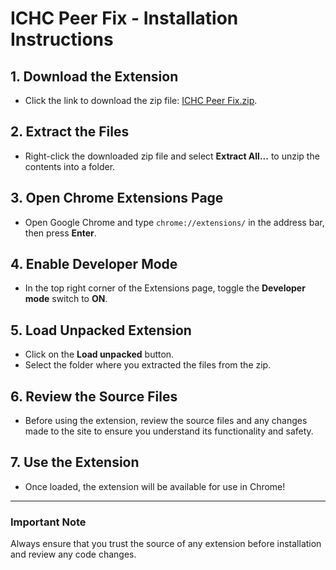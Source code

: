 # ICHC Peer Fix - Installation Instructions

## 1. Download the Extension
- Click the link to download the zip file: [ICHC Peer Fix.zip](https://github.com/sardistic/ICHC-Peer-Fix/blob/main/ICHC%20Peer%20Fix.zip).

## 2. Extract the Files
- Right-click the downloaded zip file and select **Extract All...** to unzip the contents into a folder.

## 3. Open Chrome Extensions Page
- Open Google Chrome and type `chrome://extensions/` in the address bar, then press **Enter**.

## 4. Enable Developer Mode
- In the top right corner of the Extensions page, toggle the **Developer mode** switch to **ON**.

## 5. Load Unpacked Extension
- Click on the **Load unpacked** button.
- Select the folder where you extracted the files from the zip.

## 6. Review the Source Files
- Before using the extension, review the source files and any changes made to the site to ensure you understand its functionality and safety.

## 7. Use the Extension
- Once loaded, the extension will be available for use in Chrome!

---

### Important Note
Always ensure that you trust the source of any extension before installation and review any code changes.
